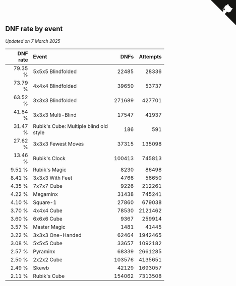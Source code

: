## DNF rate by event

*Updated on  7 March 2025*

| DNF rate | Event | DNFs | Attempts |
| ---: | :--- | ---: | ---: |
| 79.35 % | 5x5x5 Blindfolded | 22485 | 28336 |
| 73.79 % | 4x4x4 Blindfolded | 39650 | 53737 |
| 63.52 % | 3x3x3 Blindfolded | 271689 | 427701 |
| 41.84 % | 3x3x3 Multi-Blind | 17547 | 41937 |
| 31.47 % | Rubik's Cube: Multiple blind old style | 186 | 591 |
| 27.62 % | 3x3x3 Fewest Moves | 37315 | 135098 |
| 13.46 % | Rubik's Clock | 100413 | 745813 |
| 9.51 % | Rubik's Magic | 8230 | 86498 |
| 8.41 % | 3x3x3 With Feet | 4766 | 56650 |
| 4.35 % | 7x7x7 Cube | 9226 | 212261 |
| 4.22 % | Megaminx | 31438 | 745241 |
| 4.10 % | Square-1 | 27860 | 679038 |
| 3.70 % | 4x4x4 Cube | 78530 | 2121462 |
| 3.60 % | 6x6x6 Cube | 9367 | 259914 |
| 3.57 % | Master Magic | 1481 | 41445 |
| 3.22 % | 3x3x3 One-Handed | 62464 | 1942465 |
| 3.08 % | 5x5x5 Cube | 33657 | 1092182 |
| 2.57 % | Pyraminx | 68339 | 2661285 |
| 2.50 % | 2x2x2 Cube | 103576 | 4135651 |
| 2.49 % | Skewb | 42129 | 1693057 |
| 2.11 % | Rubik's Cube | 154062 | 7313508 |


<a href="https://github.com/jonatanklosko/wca_statistics" class="github-corner" aria-label="View source on Github"><svg width="80" height="80" viewBox="0 0 250 250" style="fill:#151513; color:#fff; position: absolute; top: 0; border: 0; right: 0;" aria-hidden="true"><path d="M0,0 L115,115 L130,115 L142,142 L250,250 L250,0 Z"></path><path d="M128.3,109.0 C113.8,99.7 119.0,89.6 119.0,89.6 C122.0,82.7 120.5,78.6 120.5,78.6 C119.2,72.0 123.4,76.3 123.4,76.3 C127.3,80.9 125.5,87.3 125.5,87.3 C122.9,97.6 130.6,101.9 134.4,103.2" fill="currentColor" style="transform-origin: 130px 106px;" class="octo-arm"></path><path d="M115.0,115.0 C114.9,115.1 118.7,116.5 119.8,115.4 L133.7,101.6 C136.9,99.2 139.9,98.4 142.2,98.6 C133.8,88.0 127.5,74.4 143.8,58.0 C148.5,53.4 154.0,51.2 159.7,51.0 C160.3,49.4 163.2,43.6 171.4,40.1 C171.4,40.1 176.1,42.5 178.8,56.2 C183.1,58.6 187.2,61.8 190.9,65.4 C194.5,69.0 197.7,73.2 200.1,77.6 C213.8,80.2 216.3,84.9 216.3,84.9 C212.7,93.1 206.9,96.0 205.4,96.6 C205.1,102.4 203.0,107.8 198.3,112.5 C181.9,128.9 168.3,122.5 157.7,114.1 C157.9,116.9 156.7,120.9 152.7,124.9 L141.0,136.5 C139.8,137.7 141.6,141.9 141.8,141.8 Z" fill="currentColor" class="octo-body"></path></svg></a><style>.github-corner:hover .octo-arm{animation:octocat-wave 560ms ease-in-out}@keyframes octocat-wave{0%,100%{transform:rotate(0)}20%,60%{transform:rotate(-25deg)}40%,80%{transform:rotate(10deg)}}@media (max-width:500px){.github-corner:hover .octo-arm{animation:none}.github-corner .octo-arm{animation:octocat-wave 560ms ease-in-out}}</style>
